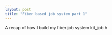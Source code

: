 ```yaml
---
layout: post
title: "Fiber based job system part 1"
---
```


A recap of how I build my fiber job system kit_job.h

